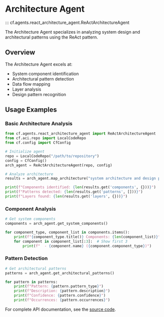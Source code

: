 # Architecture Agent

::: cf.agents.react_architecture_agent.ReActArchitectureAgent

The Architecture Agent specializes in analyzing system design and architectural patterns using the ReAct pattern.

## Overview

The Architecture Agent excels at:

- System component identification
- Architectural pattern detection
- Data flow mapping
- Layer analysis
- Design pattern recognition

## Usage Examples

### Basic Architecture Analysis

```python
from cf.agents.react_architecture_agent import ReActArchitectureAgent
from cf.aci.repo import LocalCodeRepo
from cf.config import CfConfig

# Initialize agent
repo = LocalCodeRepo("/path/to/repository")
config = CfConfig()
arch_agent = ReActArchitectureAgent(repo, config)

# Analyze architecture
results = arch_agent.map_architecture("system architecture and design patterns")

print(f"Components identified: {len(results.get('components', {}))}")
print(f"Patterns detected: {len(results.get('patterns', []))}")
print(f"Layers found: {len(results.get('layers', {}))}")
```

### Component Analysis

```python
# Get system components
components = arch_agent.get_system_components()

for component_type, component_list in components.items():
    print(f"{component_type.title()} Components: {len(component_list)}")
    for component in component_list[:3]:  # Show first 3
        print(f"  - {component.name} ({component.component_type})")
```

### Pattern Detection

```python
# Get architectural patterns
patterns = arch_agent.get_architectural_patterns()

for pattern in patterns:
    print(f"Pattern: {pattern.pattern_type}")
    print(f"Description: {pattern.description}")
    print(f"Confidence: {pattern.confidence}")
    print(f"Occurrences: {pattern.occurrences}")
```

For complete API documentation, see the [source code](../../cf/agents/react_architecture_agent.py).
